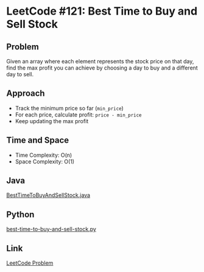 # LeetCode #121: Best Time to Buy and Sell Stock

## Problem
Given an array where each element represents the stock price on that day, find the max profit you can achieve by choosing a day to buy and a different day to sell.

## Approach
- Track the minimum price so far (`min_price`)
- For each price, calculate profit: `price - min_price`
- Keep updating the max profit

## Time and Space
- Time Complexity: O(n)
- Space Complexity: O(1)

## Java
[BestTimeToBuyAndSellStock.java](./BestTimeToBuyAndSellStock.java)

## Python
[best-time-to-buy-and-sell-stock.py](./best-time-to-buy-and-sell-stock.py)

## Link
[LeetCode Problem](https://leetcode.com/problems/best-time-to-buy-and-sell-stock/)

